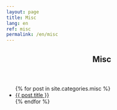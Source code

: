 ```yaml
---
layout: page
title: Misc
lang: en
ref: misc
permalink: /en/misc
---
```


<section>
	<header class="major">
		<h2><a id="misc">Misc</a></h2>
	</header>
	<ul>
	{% for post in site.categories.misc %}
		<li><a href="{{ site.baseurl }}{{ post.url }}">{{ post.title }}</a></li>
	{% endfor %}
	</ul>
</section>
